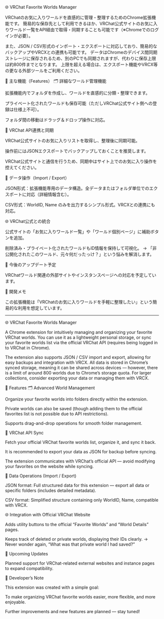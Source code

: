 🌐 VRChat Favorite Worlds Manager

VRChatのお気に入りワールドを直感的に管理・整理するためのChrome拡張機能です。
簡易的な保存先として利用できるほか、VRChat公式サイトのお気に入りワールド一覧をAPI経由で取得・同期することも可能です（※Chromeでのログインが必要）。

また、JSON / CSV形式のインポート・エクスポートに対応しており、簡易的なバックアップやVRCXとの連携も可能です。
データはChromeのデバイス間同期ストレージに保存されるため、別のPCでも同期されますが、代わりに保存上限は約800件までとなります。
上限を超える場合は、エクスポート機能やVRCX等の更なる外部ツールをご利用ください。

🌟 主な機能（Features）
🗂 詳細なワールド管理機能

拡張機能内でフォルダを作成し、ワールドを直感的に分類・整理できます。

プライベート化されたワールドも保存可能（ただしVRChat公式サイト側への登録は仕様上不可）。

フォルダ間の移動はドラッグ＆ドロップ操作に対応。

🔁 VRChat API連携と同期

VRChat公式サイトのお気に入りリストを取得し、整理後に同期可能。

操作前にはJSONエクスポートでバックアップしておくことを推奨します。

VRChat公式サイトと通信を行うため、同期中はサイト上でのお気に入り操作を控えてください。

💾 データ操作（Import / Export）

JSON形式：拡張機能専用のデータ構造。全データまたはフォルダ単位でのエクスポートに対応（詳細情報含む）。

CSV形式：WorldID, Name のみを出力するシンプル形式。VRCXとの連携にも対応。

🌐 VRChat公式との統合

公式サイトの「お気に入りワールド一覧」や「ワールド個別ページ」に補助ボタンを追加。

削除済み・プライベート化されたワールドもID情報を保持して可視化。
→ 「非公開化されたこのワールド、元々何だったっけ？」という悩みを解消します。

🚀 今後のアップデート予定

VRChatワールド関連の外部サイトやインスタンスページへの対応を予定しています。

🧩 開発メモ

この拡張機能は「VRChatのお気に入りワールドを手軽に整理したい」という簡易的な利用を想定しています。

---

🌐 VRChat Favorite Worlds Manager

A Chrome extension for intuitively managing and organizing your favorite VRChat worlds.
You can use it as a lightweight personal storage, or sync your favorite worlds list via the official VRChat API (requires being logged in to VRChat in Chrome).

The extension also supports JSON / CSV import and export, allowing for easy backups and integration with VRCX.
All data is stored in Chrome’s synced storage, meaning it can be shared across devices —
however, there is a limit of around 800 worlds due to Chrome’s storage quota.
For larger collections, consider exporting your data or managing them with VRCX.

🌟 Features
🗂 Advanced World Management

Organize your favorite worlds into folders directly within the extension.

Private worlds can also be saved (though adding them to the official favorites list is not possible due to API restrictions).

Supports drag-and-drop operations for smooth folder management.

🔁 VRChat API Sync

Fetch your official VRChat favorite worlds list, organize it, and sync it back.

It is recommended to export your data as JSON for backup before syncing.

The extension communicates with VRChat’s official API — avoid modifying your favorites on the website while syncing.

💾 Data Operations (Import / Export)

JSON format: Full structured data for this extension — export all data or specific folders (includes detailed metadata).

CSV format: Simplified structure containing only WorldID, Name, compatible with VRCX.

🌐 Integration with Official VRChat Website

Adds utility buttons to the official “Favorite Worlds” and “World Details” pages.

Keeps track of deleted or private worlds, displaying their IDs clearly.
→ Never wonder again, “What was that private world I had saved?”

🚀 Upcoming Updates

Planned support for VRChat-related external websites and instance pages to expand compatibility.

🧩 Developer’s Note

This extension was created with a simple goal:

To make organizing VRChat favorite worlds easier, more flexible, and more enjoyable.

Further improvements and new features are planned — stay tuned!
